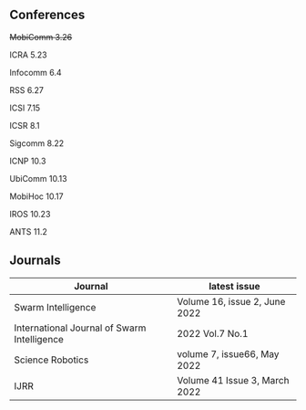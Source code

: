 ## Conferences
~~MobiComm	3.26~~

ICRA	5.23

Infocomm	6.4

RSS	6.27

ICSI	7.15

ICSR	8.1

Sigcomm	8.22

ICNP	10.3

UbiComm	10.13

MobiHoc	10.17

IROS	10.23

ANTS 11.2

## Journals
| Journal | latest issue |
| ------- | ------------ |
| Swarm Intelligence | Volume 16, issue 2, June 2022 |
| International Journal of Swarm Intelligence | 2022 Vol.7 No.1 |
| Science Robotics | volume 7, issue66, May 2022 |
| IJRR | Volume 41 Issue 3, March 2022 |
